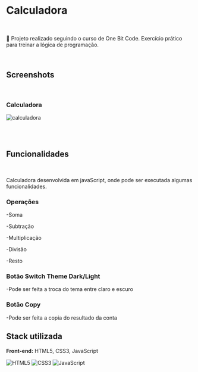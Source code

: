 
<h1>Calculadora</h1>

<br>

  <p>📌 Projeto realizado seguindo o curso de One Bit Code. Exercício prático para treinar a lógica de programação.</p>
  
 <br>
 
 <h2>Screenshots</h2>
 
 <br>
 <h3>Calculadora</h3>
 
 ![calculadora](https://user-images.githubusercontent.com/106445848/192608562-e87e916e-2251-4bfc-9a27-25c199b8dab5.png)

  
 <br><br>
 
 
## <h2>Funcionalidades</h2>
<br>

Calculadora desenvolvida em javaScript, onde pode ser executada algumas funcionalidades.

<h3>Operações</h3>
<p>-Soma</p>
<p>-Subtração</p>
<p>-Multiplicação</p>
<p>-Divisão</p>
<p>-Resto</p>

<h3>Botão Switch Theme Dark/Light</h3>
<p>-Pode ser feita a troca do tema entre claro e escuro</p>

<h3>Botão Copy</h3>
<p>-Pode ser feita a copia do resultado da conta</p>

 
 <h2> Stack utilizada </h2>
 
 <p><strong>Front-end:</strong> HTML5, CSS3, JavaScript</p>
 
<div style="display: inline-block;">
  <img align="center" alt="HTML5" src ="https://img.shields.io/badge/HTML5-E34F26?style=for-the-badge&logo=html5&logoColor=white">
  <img align="center" alt="CSS3" src ="https://img.shields.io/badge/CSS3-1572B6?style=for-the-badge&logo=css3&logoColor=white">
  <img align="center" alt="JavaScript" src ="https://img.shields.io/badge/JavaScript-F7DF1E?style=for-the-badge&logo=javascript&logoColor=black">
</div>




  

